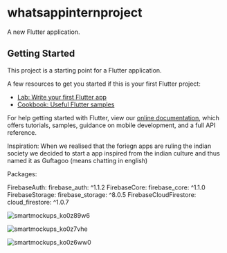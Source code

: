 # whatsappinternproject

A new Flutter application.

## Getting Started

This project is a starting point for a Flutter application.

A few resources to get you started if this is your first Flutter project:

- [Lab: Write your first Flutter app](https://flutter.dev/docs/get-started/codelab)
- [Cookbook: Useful Flutter samples](https://flutter.dev/docs/cookbook)

For help getting started with Flutter, view our
[online documentation](https://flutter.dev/docs), which offers tutorials,
samples, guidance on mobile development, and a full API reference.

Inspiration:
When we realised that the foriegn apps are ruling the indian society we decided to start a app inspired from the indian culture and thus named it as Guftagoo (means chatting in english)

Packages:

FirebaseAuth: firebase_auth: ^1.1.2
FirebaseCore: firebase_core: ^1.1.0
FirebaseStorage: firebase_storage: ^8.0.5
FirebaseCloudFirestore: cloud_firestore: ^1.0.7


![smartmockups_ko0z89w6](https://user-images.githubusercontent.com/69312564/116348071-04965600-a80b-11eb-8546-a4ceedddfdf3.jpg)


![smartmockups_ko0z7vhe](https://user-images.githubusercontent.com/69312564/116348078-06f8b000-a80b-11eb-8919-bca3b0fae83b.jpg)


![smartmockups_ko0z6ww0](https://user-images.githubusercontent.com/69312564/116348084-08c27380-a80b-11eb-8f94-b144e49b65dd.jpg)

